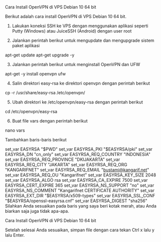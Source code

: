 Cara Install OpenVPN di VPS Debian 10 64 bit

Berikut adalah cara install OpenVPN di VPS Debian 10 64 bit.

1. Lakukan koneksi SSH ke VPS dengan menggunakan aplikasi seperti Putty (Windows) atau JuiceSSH (Android) dengan user root

2. Jalankan perintah berikut untuk mengupdate dan mengupgrade sistem paket aplikasi

apt-get update
apt-get upgrade -y

3. Jalankan perintah berikut untuk menginstall OpenVPN dan UFW

apt-get -y install openvpn ufw

4. Salin direktori easy-rsa ke direktori openvpn dengan perintah berikut

cp -r /usr/share/easy-rsa /etc/openvpn/

5. Ubah direktori ke /etc/openvpn/easy-rsa dengan perintah berikut

cd /etc/openvpn/easy-rsa

6. Buat file vars dengan perintah berikut

nano vars

Tambahkan baris-baris berikut

set_var EASYRSA                 "$PWD"
set_var EASYRSA_PKI             "$EASYRSA/pki"
set_var EASYRSA_DN              "cn_only"
set_var EASYRSA_REQ_COUNTRY     "INDONESIA"
set_var EASYRSA_REQ_PROVINCE    "DKIJAKARTA"
set_var EASYRSA_REQ_CITY        "JAKARTA"
set_var EASYRSA_REQ_ORG         "KANGARIFNET"
set_var EASYRSA_REQ_EMAIL       "bustami@kangarif.net"
set_var EASYRSA_REQ_OU          "Kangarifnet"
set_var EASYRSA_KEY_SIZE        2048
set_var EASYRSA_ALGO            rsa
set_var EASYRSA_CA_EXPIRE       7500
set_var EASYRSA_CERT_EXPIRE     365
set_var EASYRSA_NS_SUPPORT      "no"
set_var EASYRSA_NS_COMMENT      "Kangarifnet CERTIFICATE AUTHORITY"
set_var EASYRSA_EXT_DIR         "$EASYRSA/x509-types"
set_var EASYRSA_SSL_CONF        "$EASYRSA/openssl-easyrsa.cnf"
set_var EASYRSA_DIGEST          "sha256"
Silahkan Anda sesuaikan pada baris yang saya beri kotak merah, atau Anda biarkan saja juga tidak apa-apa.

Cara Install OpenVPN di VPS Debian 10 64 bit


Setelah selesai Anda sesuaikan, simpan file dengan cara tekan Ctrl x lalu y lalu Enter.





